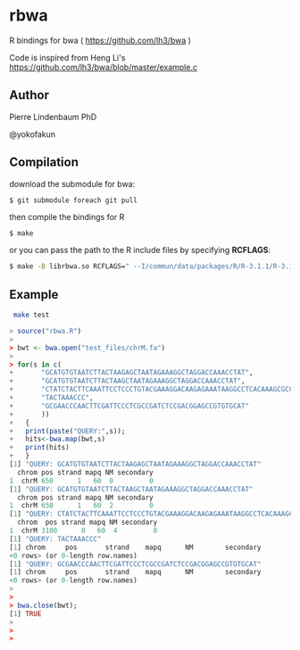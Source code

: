 rbwa
====

R bindings for bwa ( https://github.com/lh3/bwa )

Code is inspired from Heng Li's https://github.com/lh3/bwa/blob/master/example.c

## Author

Pierre Lindenbaum PhD

@yokofakun


## Compilation

download the submodule for bwa:

```
$ git submodule foreach git pull
```
then compile the bindings for R

```bash
$ make
```
or you can pass the path to the R include files by specifying **RCFLAGS**:

```bash
$ make -B librbwa.so RCFLAGS=" --I/commun/data/packages/R/R-3.1.1/R-3.1.1/include/ "
```


## Example

```bash
 make test
```


```R
> source("rbwa.R")
> 
> bwt <- bwa.open("test_files/chrM.fa")
> 
> for(s in c(
+ 		"GCATGTGTAATCTTACTAAGAGCTAATAGAAAGGCTAGGACCAAACCTAT",
+ 		"GCATGTGTAATCTTACTAAGCTAATAGAAAGGCTAGGACCAAACCTAT",
+ 		"CTATCTACTTCAAATTCCTCCCTGTACGAAAGGACAAGAGAAATAAGGCCTCACAAAGCGCCTTCCCCCGTAAATGATATCATCTCAACTTAGTAT",
+ 		"TACTAAACCC",
+ 		"GCGAACCCAACTTCGATTCCCTCGCCGATCTCCGACGGAGCCGTGTGCAT"	
+ 		))
+ 	{
+ 	print(paste("QUERY:",s));
+ 	hits<-bwa.map(bwt,s)
+ 	print(hits)
+ 	}
[1] "QUERY: GCATGTGTAATCTTACTAAGAGCTAATAGAAAGGCTAGGACCAAACCTAT"
  chrom pos strand mapq NM secondary
1  chrM 650      1   60  0         0
[1] "QUERY: GCATGTGTAATCTTACTAAGCTAATAGAAAGGCTAGGACCAAACCTAT"
  chrom pos strand mapq NM secondary
1  chrM 650      1   60  2         0
[1] "QUERY: CTATCTACTTCAAATTCCTCCCTGTACGAAAGGACAAGAGAAATAAGGCCTCACAAAGCGCCTTCCCCCGTAAATGATATCATCTCAACTTAGTAT"
  chrom  pos strand mapq NM secondary
1  chrM 3100      0   60  4         0
[1] "QUERY: TACTAAACCC"
[1] chrom     pos       strand    mapq      NM        secondary
<0 rows> (or 0-length row.names)
[1] "QUERY: GCGAACCCAACTTCGATTCCCTCGCCGATCTCCGACGGAGCCGTGTGCAT"
[1] chrom     pos       strand    mapq      NM        secondary
<0 rows> (or 0-length row.names)
> 
> 
> bwa.close(bwt);
[1] TRUE
> 
> 
> 
```


